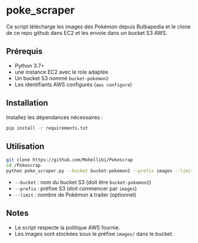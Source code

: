 # poke_scraper

Ce script télécharge les images des Pokémon depuis Bulbapedia et le clone de ce repo github dans EC2 et les envoie dans un bucket S3 AWS.

## Prérequis

- Python 3.7+
- une instance EC2 avec le role adaptée
- Un bucket S3 nommé `bucket-pokemon2`
- Les identifiants AWS configurés (`aws configure`)

## Installation

Installez les dépendances nécessaires :

```bash
pip install -r requirements.txt
```

## Utilisation

```bash
git clone https://github.com/Mohellibi/Pokescrap
cd /Pokescrap
python poke_scraper.py --bucket bucket-pokemon2 --prefix images --limit 10
```

- `--bucket` : nom du bucket S3 (doit être `bucket-pokemon2`)
- `--prefix` : préfixe S3 (doit commencer par `images`)
- `--limit` : nombre de Pokémon à traiter (optionnel)

## Notes

- Le script respecte la politique AWS fournie.
- Les images sont stockées sous le préfixe `images/` dans le bucket.
